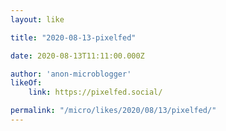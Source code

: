 ```yaml
---
layout: like

title: "2020-08-13-pixelfed"

date: 2020-08-13T11:11:00.000Z

author: 'anon-microblogger'
likeOf:
    link: https://pixelfed.social/

permalink: "/micro/likes/2020/08/13/pixelfed/"
---
```



